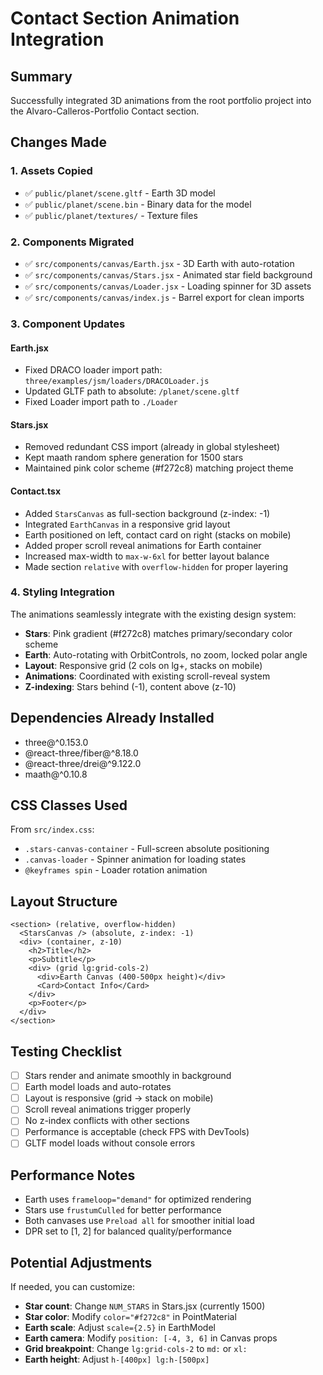 # Contact Section Animation Integration

## Summary
Successfully integrated 3D animations from the root portfolio project into the Alvaro-Calleros-Portfolio Contact section.

## Changes Made

### 1. Assets Copied
- ✅ `public/planet/scene.gltf` - Earth 3D model
- ✅ `public/planet/scene.bin` - Binary data for the model
- ✅ `public/planet/textures/` - Texture files

### 2. Components Migrated
- ✅ `src/components/canvas/Earth.jsx` - 3D Earth with auto-rotation
- ✅ `src/components/canvas/Stars.jsx` - Animated star field background
- ✅ `src/components/canvas/Loader.jsx` - Loading spinner for 3D assets
- ✅ `src/components/canvas/index.js` - Barrel export for clean imports

### 3. Component Updates

#### Earth.jsx
- Fixed DRACO loader import path: `three/examples/jsm/loaders/DRACOLoader.js`
- Updated GLTF path to absolute: `/planet/scene.gltf`
- Fixed Loader import path to `./Loader`

#### Stars.jsx
- Removed redundant CSS import (already in global stylesheet)
- Kept maath random sphere generation for 1500 stars
- Maintained pink color scheme (#f272c8) matching project theme

#### Contact.tsx
- Added `StarsCanvas` as full-section background (z-index: -1)
- Integrated `EarthCanvas` in a responsive grid layout
- Earth positioned on left, contact card on right (stacks on mobile)
- Added proper scroll reveal animations for Earth container
- Increased max-width to `max-w-6xl` for better layout balance
- Made section `relative` with `overflow-hidden` for proper layering

### 4. Styling Integration
The animations seamlessly integrate with the existing design system:
- **Stars**: Pink gradient (#f272c8) matches primary/secondary color scheme
- **Earth**: Auto-rotating with OrbitControls, no zoom, locked polar angle
- **Layout**: Responsive grid (2 cols on lg+, stacks on mobile)
- **Animations**: Coordinated with existing scroll-reveal system
- **Z-indexing**: Stars behind (-1), content above (z-10)

## Dependencies Already Installed
- three@^0.153.0
- @react-three/fiber@^8.18.0
- @react-three/drei@^9.122.0
- maath@^0.10.8

## CSS Classes Used
From `src/index.css`:
- `.stars-canvas-container` - Full-screen absolute positioning
- `.canvas-loader` - Spinner animation for loading states
- `@keyframes spin` - Loader rotation animation

## Layout Structure
```
<section> (relative, overflow-hidden)
  <StarsCanvas /> (absolute, z-index: -1)
  <div> (container, z-10)
    <h2>Title</h2>
    <p>Subtitle</p>
    <div> (grid lg:grid-cols-2)
      <div>Earth Canvas (400-500px height)</div>
      <Card>Contact Info</Card>
    </div>
    <p>Footer</p>
  </div>
</section>
```

## Testing Checklist
- [ ] Stars render and animate smoothly in background
- [ ] Earth model loads and auto-rotates
- [ ] Layout is responsive (grid → stack on mobile)
- [ ] Scroll reveal animations trigger properly
- [ ] No z-index conflicts with other sections
- [ ] Performance is acceptable (check FPS with DevTools)
- [ ] GLTF model loads without console errors

## Performance Notes
- Earth uses `frameloop="demand"` for optimized rendering
- Stars use `frustumCulled` for better performance
- Both canvases use `Preload all` for smoother initial load
- DPR set to [1, 2] for balanced quality/performance

## Potential Adjustments
If needed, you can customize:
- **Star count**: Change `NUM_STARS` in Stars.jsx (currently 1500)
- **Star color**: Modify `color="#f272c8"` in PointMaterial
- **Earth scale**: Adjust `scale={2.5}` in EarthModel
- **Earth camera**: Modify `position: [-4, 3, 6]` in Canvas props
- **Grid breakpoint**: Change `lg:grid-cols-2` to `md:` or `xl:`
- **Earth height**: Adjust `h-[400px] lg:h-[500px]`
